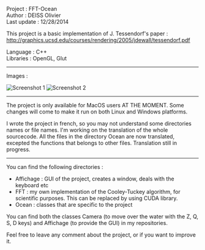 Project : FFT-Ocean<br/>
Author : DEISS Olivier<br/>
Last update : 12/28/2014

This project is a basic implementation of J. Tessendorf's paper :
http://graphics.ucsd.edu/courses/rendering/2005/jdewall/tessendorf.pdf

Language : C++<br/>
Libraries : OpenGL, Glut

-----------------------------------------------------------------------------------

Images :

![Screenshot 1](https://cloud.githubusercontent.com/assets/10271778/5538979/e1742ff8-8abb-11e4-9a9f-cd6412c0bbc8.png)
![Screenshot 2](https://cloud.githubusercontent.com/assets/10271778/5538981/e377b522-8abb-11e4-9ffc-8a8670934b12.png)

-----------------------------------------------------------------------------------

The project is only available for MacOS users AT THE MOMENT. Some changes will come
to make it run on both Linux and Windows platforms.

I wrote the project in french, so you may not understand some directories names or
file names. I'm working on the translation of the whole sourcecode.
All the files in the directory Ocean are now translated, excepted the functions that
belongs to other files. Translation still in progress.

-----------------------------------------------------------------------------------

You can find the following directories :
   - Affichage : GUI of the project, creates a window, deals with the keyboard etc
   - FFT : my own implementation of the Cooley-Tuckey algorithm, for scientific 
           purposes. This can be replaced by using CUDA library.
   - Ocean : classes that are specific to the project

You can find both the classes Camera (to move over the water with the Z, Q, S, D
keys) and Affichage (to provide the GUI) in my repositories.

Feel free to leave any comment about the project, or if you want to improve it.


